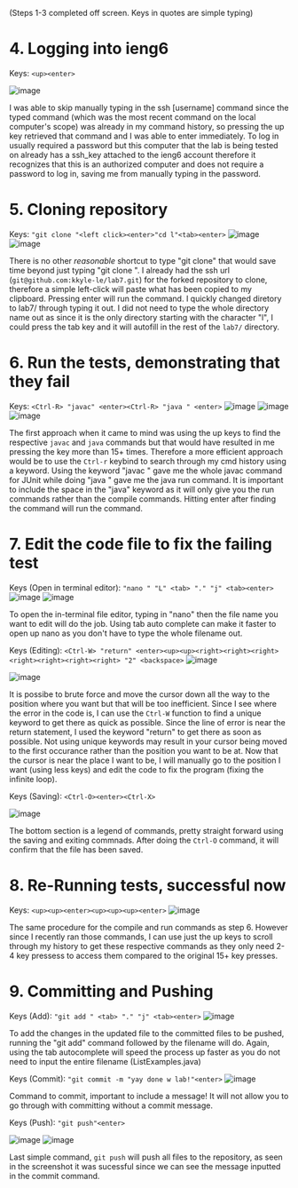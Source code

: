 (Steps 1-3 completed off screen. Keys in quotes are simple typing)
# 4. Logging into ieng6

Keys: `<up><enter>`

![image](https://user-images.githubusercontent.com/122570961/221375774-f06f7710-db74-416a-b45f-0dd2dd0317fc.png)
  
  I was able to skip manually typing in the ssh [username] command since the typed command (which was the most recent command on the local computer's scope) was already in my command history, so pressing the up key retrieved that command and I was able to enter immediately. To log in usually required a password but this computer that the lab is being tested on already has a ssh_key attached to the ieng6 account therefore it recognizes that this is an authorized computer and does not require a password to log in, saving me from manually typing in the password.
 
# 5. Cloning repository
 
Keys: `"git clone "<left click><enter>"cd l"<tab><enter>`
![image](https://user-images.githubusercontent.com/122570961/221376209-1f02fcc3-c9de-4e70-95d9-a7a9ceda811b.png)
![image](https://user-images.githubusercontent.com/122570961/221376509-28833b9a-9d2a-4c05-83e0-d71c07c71c04.png)
  
  There is no other *reasonable* shortcut to type "git clone" that would save time beyond just typing "git clone ". I already had the ssh url (`git@github.com:kkyle-le/lab7.git`) for the forked repository to clone, therefore a simple left-click will paste what has been copied to my clipboard. Pressing enter will run the command. I quickly changed diretory to lab7/ through typing it out. I did not need to type the whole directory name out as since it is the only directory starting with the character "l", I could press the tab key and it will autofill in the rest of the `lab7/` directory.
  
# 6. Run the tests, demonstrating that they fail

Keys: `<Ctrl-R> "javac" <enter><Ctrl-R> "java " <enter>`
![image](https://user-images.githubusercontent.com/122570961/221376554-c9a8f3ca-1f84-4a81-8f48-232904eccd22.png)
![image](https://user-images.githubusercontent.com/122570961/221376626-9fe2be07-8c5a-47a5-bcfd-64ee8a6c5a31.png)
![image](https://user-images.githubusercontent.com/122570961/221376638-d7bf180e-9caf-4f0e-86bc-4b7ea1c7abcb.png)
 
 The first approach when it came to mind was using the up keys to find the respective `javac` and `java` commands but that would have resulted in me pressing the key more than 15+ times. Therefore a more efficient approach would be to use the `Ctrl-r` keybind to search through my cmd history using a keyword. Using the keyword "javac " gave me the whole javac command for JUnit while doing "java " gave me the java run command. It is important to include the space in the "java" keyword as it will only give you the run commands rather than the compile commands. Hitting enter after finding the command will run the command.
 
# 7. Edit the code file to fix the failing test

Keys (Open in terminal editor): `"nano " "L" <tab> "." "j" <tab><enter>`
![image](https://user-images.githubusercontent.com/122570961/221376921-7c8eb79f-23a2-43df-a124-16b69acd623b.png)
![image](https://user-images.githubusercontent.com/122570961/221376935-e1b4c1b7-836d-43f8-8bf2-e46a6606e56c.png)

 To open the in-terminal file editor, typing in "nano" then the file name you want to edit will do the job. Using tab auto complete can make it faster to open up nano as you don't have to type the whole filename out.
 
Keys (Editing): `<Ctrl-W> "return" <enter><up><up><right><right><right><right><right><right><right> "2" <backspace>`
![image](https://user-images.githubusercontent.com/122570961/221377119-3168ee36-017b-444e-8b49-2873d0744073.png)

![image](https://user-images.githubusercontent.com/122570961/221377124-9dda8472-95a8-4c17-a9fa-9f305e7599a0.png)

It is possibe to brute force and move the cursor down all the way to the position where you want but that will be too inefficient. Since I see where the error in the code is, I can use the `Ctrl-W` function to find a unique keyword to get there as quick as possible. Since the line of error is near the return statement, I used the keyword "return" to get there as soon as possible. Not using unique keywords may result in your cursor being moved to the first occurance rather than the position you want to be at. Now that the cursor is near the place I want to be, I will manually go to the position I want (using less keys) and edit the code to fix the program (fixing the infinite loop).

Keys (Saving): `<Ctrl-O><enter><Ctrl-X>`

![image](https://user-images.githubusercontent.com/122570961/221377147-99fddd16-a2eb-4a13-9334-1b6a46941433.png)

The bottom section is a legend of commands, pretty straight forward using the saving and exiting commnads. After doing the `Ctrl-O` command, it will confirm that the file has been saved.

# 8. Re-Running tests, successful now

Keys: `<up><up><enter><up><up><up><enter>`
![image](https://user-images.githubusercontent.com/122570961/221377349-449c239d-1526-4de7-afcb-a7ed7c1cacfb.png)
  
 The same procedure for the compile and run commands as step 6. However since I recently ran those commands, I can use just the up keys to scroll through my history to get these respective commands as they only need 2-4 key pressess to access them compared to the original 15+ key presses.

# 9. Committing and Pushing

Keys (Add): `"git add " <tab> "." "j" <tab><enter>`
![image](https://user-images.githubusercontent.com/122570961/221377485-3473a512-67a4-4312-b8b3-1d6edbcc0290.png)

To add the changes in the updated file to the committed files to be pushed, running the "git add" command followed by the filename will do. Again, using the tab autocomplete will speed the process up faster as you do not need to input the entire filename (ListExamples.java)

Keys (Commit): `"git commit -m "yay done w lab!"<enter>`
![image](https://user-images.githubusercontent.com/122570961/221377496-40f52952-55d2-40a1-be9e-4c601f611385.png)

Command to commit, important to include a message! It will not allow you to go through with committing without a commit message.

Keys (Push): `"git push"<enter>`

![image](https://user-images.githubusercontent.com/122570961/221379900-8029b1ca-05ad-4a0b-9611-d23c0c4e6009.png)
![image](https://user-images.githubusercontent.com/122570961/221377468-0601cfb1-264d-46c8-87a0-137fa0b04ef8.png)

Last simple command, `git push` will push all files to the repository, as seen in the screenshot it was sucessful since we can see the message inputted in the commit command.
